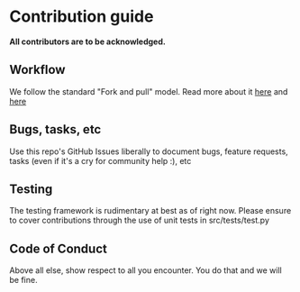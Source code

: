 # Contribution guide

**All contributors are to be acknowledged.**

## Workflow

We follow the standard "Fork and pull" model.  Read more about it [here](https://docs.github.com/en/github/collaborating-with-pull-requests/getting-started/about-collaborative-development-models#fork-and-pull-model) and [here](https://gist.github.com/Chaser324/ce0505fbed06b947d962)

## Bugs, tasks, etc

Use this repo's GitHub Issues liberally to document bugs, feature requests, tasks (even if it's a cry for community help :), etc

## Testing

The testing framework is rudimentary at best as of right now. Please ensure to cover contributions through the use of unit tests in src/tests/test.py

## Code of Conduct

Above all else, show respect to all you encounter.  You do that and we will be fine.
